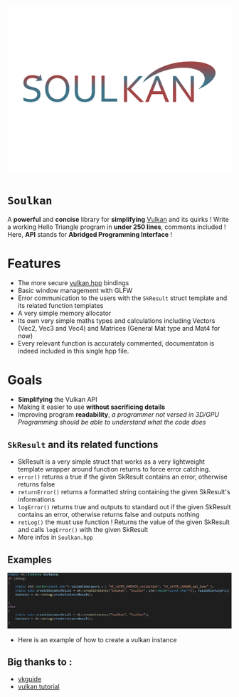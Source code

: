 ![Soulkan logo](img/soulkan.png)

# `Soulkan`

A **powerful** and **concise** library for **simplifying** [Vulkan](https://github.com/KhronosGroup/Vulkan-Headers) and its quirks !
Write a working Hello Triangle program in **under 250 lines**, comments included !
Here, **API** stands for **Abridged Programming Interface** !


# Features

- The more secure [vulkan.hpp](https://github.com/KhronosGroup/Vulkan-Hpp) bindings
- Basic window management with GLFW
- Error communication to the users with the `SkResult` struct template and its related function templates
- A very simple memory allocator
- Its own very simple maths types and calculations including Vectors (Vec2, Vec3 and Vec4) and Matrices (General Mat type and Mat4 for now)
- Every relevant function is accurately commented, documentaton is indeed included in this single hpp file.

# Goals
- **Simplifying** the Vulkan API
- Making it easier to use **without sacrificing details**
- Improving program **readability**, *a programmer not versed in 3D/GPU Programming should be able to understand what the code does*

## `SkResult` and its related functions

- SkResult is a very simple struct that works as a very lightweight template wrapper around function returns to force error catching.
- `error()` returns a true if the given SkResult contains an error, otherwise returns false
- `returnError()` returns a formatted string containing the given SkResult's informations
- `logError()` returns true and outputs to standard out if the given SkResult contains an error, otherwise returns false and outputs nothing
- `retLog()` the must use function ! Returns the value of the given SkResult and calls `logError()` with the given SkResult 
- More infos in `Soulkan.hpp`

## Examples
![SkResult example](img/instance_creation_example.png)
- Here is an example of how to create a vulkan instance

## Big thanks to :

- [vkguide](https://vkguide.dev/)
- [vulkan tutorial](https://vulkan-tutorial.com/)

